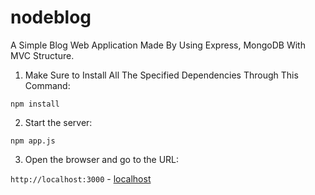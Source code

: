# nodeblog
A Simple Blog Web Application Made By Using Express, MongoDB With MVC Structure.

1. Make Sure to Install All The Specified Dependencies Through This Command:

```
npm install
```

2. Start the server:

```
npm app.js
```

3. Open the browser and go to the URL:

`http://localhost:3000` - [localhost](http://localhost:3000)
